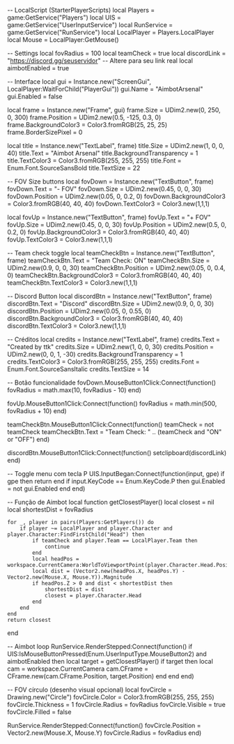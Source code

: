 -- LocalScript (StarterPlayerScripts)
local Players = game:GetService("Players")
local UIS = game:GetService("UserInputService")
local RunService = game:GetService("RunService")
local LocalPlayer = Players.LocalPlayer
local Mouse = LocalPlayer:GetMouse()

-- Settings
local fovRadius = 100
local teamCheck = true
local discordLink = "https://discord.gg/seuservidor" -- Altere para seu link real
local aimbotEnabled = true

-- Interface
local gui = Instance.new("ScreenGui", LocalPlayer:WaitForChild("PlayerGui"))
gui.Name = "AimbotArsenal"
gui.Enabled = false

local frame = Instance.new("Frame", gui)
frame.Size = UDim2.new(0, 250, 0, 300)
frame.Position = UDim2.new(0.5, -125, 0.3, 0)
frame.BackgroundColor3 = Color3.fromRGB(25, 25, 25)
frame.BorderSizePixel = 0

local title = Instance.new("TextLabel", frame)
title.Size = UDim2.new(1, 0, 0, 40)
title.Text = "Aimbot Arsenal"
title.BackgroundTransparency = 1
title.TextColor3 = Color3.fromRGB(255, 255, 255)
title.Font = Enum.Font.SourceSansBold
title.TextSize = 22

-- FOV Size buttons
local fovDown = Instance.new("TextButton", frame)
fovDown.Text = "- FOV"
fovDown.Size = UDim2.new(0.45, 0, 0, 30)
fovDown.Position = UDim2.new(0.05, 0, 0.2, 0)
fovDown.BackgroundColor3 = Color3.fromRGB(40, 40, 40)
fovDown.TextColor3 = Color3.new(1,1,1)

local fovUp = Instance.new("TextButton", frame)
fovUp.Text = "+ FOV"
fovUp.Size = UDim2.new(0.45, 0, 0, 30)
fovUp.Position = UDim2.new(0.5, 0, 0.2, 0)
fovUp.BackgroundColor3 = Color3.fromRGB(40, 40, 40)
fovUp.TextColor3 = Color3.new(1,1,1)

-- Team check toggle
local teamCheckBtn = Instance.new("TextButton", frame)
teamCheckBtn.Text = "Team Check: ON"
teamCheckBtn.Size = UDim2.new(0.9, 0, 0, 30)
teamCheckBtn.Position = UDim2.new(0.05, 0, 0.4, 0)
teamCheckBtn.BackgroundColor3 = Color3.fromRGB(40, 40, 40)
teamCheckBtn.TextColor3 = Color3.new(1,1,1)

-- Discord Button
local discordBtn = Instance.new("TextButton", frame)
discordBtn.Text = "Discord"
discordBtn.Size = UDim2.new(0.9, 0, 0, 30)
discordBtn.Position = UDim2.new(0.05, 0, 0.55, 0)
discordBtn.BackgroundColor3 = Color3.fromRGB(40, 40, 40)
discordBtn.TextColor3 = Color3.new(1,1,1)

-- Créditos
local credits = Instance.new("TextLabel", frame)
credits.Text = "Created by ttk"
credits.Size = UDim2.new(1, 0, 0, 30)
credits.Position = UDim2.new(0, 0, 1, -30)
credits.BackgroundTransparency = 1
credits.TextColor3 = Color3.fromRGB(255, 255, 255)
credits.Font = Enum.Font.SourceSansItalic
credits.TextSize = 14

-- Botão funcionalidade
fovDown.MouseButton1Click:Connect(function()
	fovRadius = math.max(10, fovRadius - 10)
end)

fovUp.MouseButton1Click:Connect(function()
	fovRadius = math.min(500, fovRadius + 10)
end)

teamCheckBtn.MouseButton1Click:Connect(function()
	teamCheck = not teamCheck
	teamCheckBtn.Text = "Team Check: " .. (teamCheck and "ON" or "OFF")
end)

discordBtn.MouseButton1Click:Connect(function()
	setclipboard(discordLink)
end)

-- Toggle menu com tecla P
UIS.InputBegan:Connect(function(input, gpe)
	if gpe then return end
	if input.KeyCode == Enum.KeyCode.P then
		gui.Enabled = not gui.Enabled
	end
end)

-- Função de Aimbot
local function getClosestPlayer()
	local closest = nil
	local shortestDist = fovRadius

	for _, player in pairs(Players:GetPlayers()) do
		if player ~= LocalPlayer and player.Character and player.Character:FindFirstChild("Head") then
			if teamCheck and player.Team == LocalPlayer.Team then
				continue
			end
			local headPos = workspace.CurrentCamera:WorldToViewportPoint(player.Character.Head.Position)
			local dist = (Vector2.new(headPos.X, headPos.Y) - Vector2.new(Mouse.X, Mouse.Y)).Magnitude
			if headPos.Z > 0 and dist < shortestDist then
				shortestDist = dist
				closest = player.Character.Head
			end
		end
	end
	return closest
end

-- Aimbot loop
RunService.RenderStepped:Connect(function()
	if UIS:IsMouseButtonPressed(Enum.UserInputType.MouseButton2) and aimbotEnabled then
		local target = getClosestPlayer()
		if target then
			local cam = workspace.CurrentCamera
			cam.CFrame = CFrame.new(cam.CFrame.Position, target.Position)
		end
	end
end)

-- FOV círculo (desenho visual opcional)
local fovCircle = Drawing.new("Circle")
fovCircle.Color = Color3.fromRGB(255, 255, 255)
fovCircle.Thickness = 1
fovCircle.Radius = fovRadius
fovCircle.Visible = true
fovCircle.Filled = false

RunService.RenderStepped:Connect(function()
	fovCircle.Position = Vector2.new(Mouse.X, Mouse.Y)
	fovCircle.Radius = fovRadius
end)
